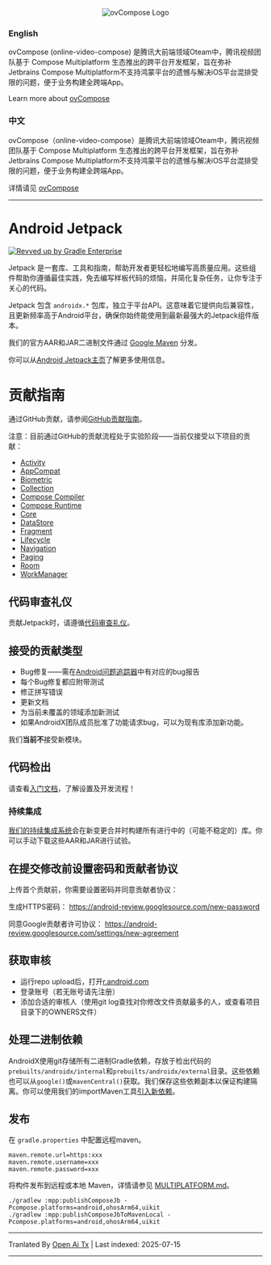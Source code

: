 <p align="center">
    <img alt="ovCompose Logo" src="https://raw.githubusercontent.com/Tencent-TDS/ovCompose-multiplatform-core/ov/compose-1.6.1/img/ovCompose.svg" />
</p>

### English
ovCompose (online-video-compose) 是腾讯大前端领域Oteam中，腾讯视频团队基于 Compose Multiplatform 生态推出的跨平台开发框架，旨在弥补Jetbrains Compose Multiplatform不支持鸿蒙平台的遗憾与解决iOS平台混排受限的问题，便于业务构建全跨端App。

Learn more about [ovCompose](https://raw.githubusercontent.com/Tencent-TDS/ovCompose-multiplatform-core/ov/compose-1.6.1/README_ovCompose_en.md)

### 中文
ovCompose（online-video-compose）是腾讯大前端领域Oteam中，腾讯视频团队基于 Compose Multiplatform 生态推出的跨平台开发框架，旨在弥补Jetbrains Compose Multiplatform不支持鸿蒙平台的遗憾与解决iOS平台混排受限的问题，便于业务构建全跨端App。

详情请见 [ovCompose](https://raw.githubusercontent.com/Tencent-TDS/ovCompose-multiplatform-core/ov/compose-1.6.1/README_ovCompose_zh.md)

---
# Android Jetpack

[![Revved up by Gradle Enterprise](https://img.shields.io/badge/Revved%20up%20by-Gradle%20Enterprise-06A0CE?logo=Gradle&labelColor=02303A)](https://ge.androidx.dev)

Jetpack 是一套库、工具和指南，帮助开发者更轻松地编写高质量应用。这些组件帮助你遵循最佳实践，免去编写样板代码的烦恼，并简化复杂任务，让你专注于关心的代码。

Jetpack 包含 `androidx.*` 包库，独立于平台API。这意味着它提供向后兼容性，且更新频率高于Android平台，确保你始终能使用到最新最强大的Jetpack组件版本。

我们的官方AAR和JAR二进制文件通过 [Google Maven](https://maven.google.com) 分发。

你可以从[Android Jetpack主页](https://developer.android.com/jetpack)了解更多使用信息。

# 贡献指南

通过GitHub贡献，请参阅[GitHub贡献指南](https://raw.githubusercontent.com/Tencent-TDS/ovCompose-multiplatform-core/ov/compose-1.6.1/CONTRIBUTING.md)。

注意：目前通过GitHub的贡献流程处于实验阶段——当前仅接受以下项目的贡献：
* [Activity](activity)
* [AppCompat](appcompat)
* [Biometric](biometric)
* [Collection](collection)
* [Compose Compiler](compose/compiler)
* [Compose Runtime](compose/runtime)
* [Core](core)
* [DataStore](datastore)
* [Fragment](fragment)
* [Lifecycle](lifecycle)
* [Navigation](navigation)
* [Paging](paging)
* [Room](room)
* [WorkManager](work)

## 代码审查礼仪
贡献Jetpack时，请遵循[代码审查礼仪](https://raw.githubusercontent.com/Tencent-TDS/ovCompose-multiplatform-core/ov/compose-1.6.1/code-review.md)。

## 接受的贡献类型
* Bug修复——需在[Android问题追踪器](https://issuetracker.google.com/issues/new?component=192731&template=842428)中有对应的bug报告
* 每个Bug修复都应附带测试
* 修正拼写错误
* 更新文档
* 为当前未覆盖的领域添加新测试
* 如果AndroidX团队成员批准了功能请求bug，可以为现有库添加新功能。

我们**当前不**接受新模块。

## 代码检出

请查看[入门文档](https://raw.githubusercontent.com/Tencent-TDS/ovCompose-multiplatform-core/ov/compose-1.6.1/docs/onboarding.md)，了解设置及开发流程！

### 持续集成
[我们的持续集成系统](https://ci.android.com/builds/branches/aosp-androidx-main/grid?)会在新变更合并时构建所有进行中的（可能不稳定的）库。你可以手动下载这些AAR和JAR进行试验。

## 在提交修改前设置密码和贡献者协议
上传首个贡献前，你需要设置密码并同意贡献者协议：

生成HTTPS密码：
https://android-review.googlesource.com/new-password

同意Google贡献者许可协议：
https://android-review.googlesource.com/settings/new-agreement

## 获取审核
* 运行repo upload后，打开[r.android.com](http://r.android.com)
* 登录账号（若无账号请先注册）
* 添加合适的审核人（使用git log查找对你修改文件贡献最多的人，或查看项目目录下的OWNERS文件）

## 处理二进制依赖
AndroidX使用git存储所有二进制Gradle依赖，存放于检出代码的`prebuilts/androidx/internal`和`prebuilts/androidx/external`目录。这些依赖也可以从`google()`或`mavenCentral()`获取。我们保存这些依赖副本以保证构建隔离。你可以使用我们的importMaven工具[引入新依赖](https://raw.githubusercontent.com/Tencent-TDS/ovCompose-multiplatform-core/ov/compose-1.6.1/development/importMaven/README.md)。



## 发布

在 `gradle.properties` 中配置远程maven。

```
maven.remote.url=https:xxx
maven.remote.username=xxx
maven.remote.password=xxx
```
将构件发布到远程或本地 Maven，详情请参见 [MULTIPLATFORM.md](https://raw.githubusercontent.com/Tencent-TDS/ovCompose-multiplatform-core/ov/compose-1.6.1/MULTIPLATFORM.md)。
```
./gradlew :mpp:publishComposeJb -Pcompose.platforms=android,ohosArm64,uikit
./gradlew :mpp:publishComposeJbToMavenLocal -Pcompose.platforms=android,ohosArm64,uikit
```
<translate-content>
</translate-content>

---

Tranlated By [Open Ai Tx](https://github.com/OpenAiTx/OpenAiTx) | Last indexed: 2025-07-15

---
